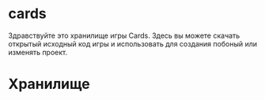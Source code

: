 # cards
Здравствуйте это хранилище игры Cards. Здесь вы можете скачать открытый исходный код игры и использовать для создания побоный или изменять проект.
<h1>Хранилище<h1>
